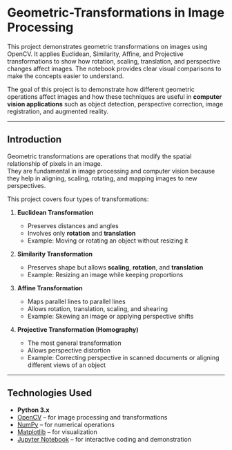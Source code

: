 # Geometric-Transformations in Image Processing
This project demonstrates geometric transformations on images using OpenCV. It applies Euclidean, Similarity, Affine, and Projective transformations to show how rotation, scaling, translation, and perspective changes affect images. The notebook provides clear visual comparisons to make the concepts easier to understand.  
 
The goal of this project is to demonstrate how different geometric operations affect images and how these techniques are useful in **computer vision applications** such as object detection, perspective correction, image registration, and augmented reality.  

---

## Introduction

Geometric transformations are operations that modify the spatial relationship of pixels in an image.  
They are fundamental in image processing and computer vision because they help in aligning, scaling, rotating, and mapping images to new perspectives.  

This project covers four types of transformations:

1. **Euclidean Transformation**  
   - Preserves distances and angles  
   - Involves only **rotation** and **translation**  
   - Example: Moving or rotating an object without resizing it  

2. **Similarity Transformation**  
   - Preserves shape but allows **scaling**, **rotation**, and **translation**  
   - Example: Resizing an image while keeping proportions  

3. **Affine Transformation**  
   - Maps parallel lines to parallel lines  
   - Allows rotation, translation, scaling, and shearing  
   - Example: Skewing an image or applying perspective shifts  

4. **Projective Transformation (Homography)**  
   - The most general transformation  
   - Allows perspective distortion  
   - Example: Correcting perspective in scanned documents or aligning different views of an object  

---

## Technologies Used

- **Python 3.x**
- [OpenCV](https://opencv.org/) – for image processing and transformations  
- [NumPy](https://numpy.org/) – for numerical operations  
- [Matplotlib](https://matplotlib.org/) – for visualization  
- [Jupyter Notebook](https://jupyter.org/) – for interactive coding and demonstration  

